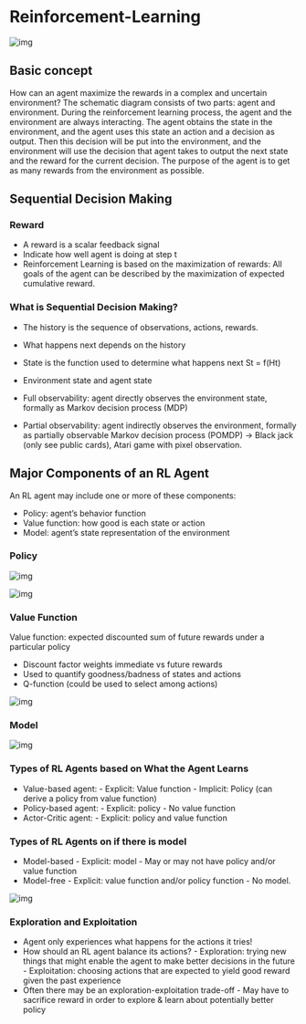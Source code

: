 # Reinforcement-Learning

![img](https://datawhalechina.github.io/leedeeprl-notes/chapter1/img/1.1.png)

## Basic concept
How can an agent maximize the rewards in a complex and uncertain environment? 
The schematic diagram consists of two parts: agent and environment. During the reinforcement learning process, the agent and the environment are always interacting. 
The agent obtains the state in the environment, and the agent uses this state an action and a decision as output. Then this decision will be put into the environment, 
and the environment will use the decision that agent takes to output the next state and the reward for the current decision. 
The purpose of the agent is to get as many rewards from the environment as possible.

## Sequential Decision Making

### Reward
- A reward is a scalar feedback signal
- Indicate how well agent is doing at step t
- Reinforcement Learning is based on the maximization of rewards:
All goals of the agent can be described by the maximization of expected
cumulative reward.

### What is Sequential Decision Making?
- The history is the sequence of observations, actions, rewards.
- What happens next depends on the history
- State is the function used to determine what happens next
                      St = f(Ht)

- Environment state and agent state
- Full observability: agent directly observes the environment state,
formally as Markov decision process (MDP)
- Partial observability: agent indirectly observes the environment,
formally as partially observable Markov decision process
(POMDP) -> Black jack (only see public cards), Atari game with pixel observation.

## Major Components of an RL Agent

An RL agent may include one or more of these
components:
- Policy: agent’s behavior function
- Value function: how good is each state or action
- Model: agent’s state representation of the environment

### Policy
![img](https://datawhalechina.github.io/leedeeprl-notes/chapter1/img/1.26.png)

![img](https://datawhalechina.github.io/leedeeprl-notes/chapter1/img/1.31.png)


### Value Function
Value function: expected discounted sum of future rewards under a
particular policy
- Discount factor weights immediate vs future rewards
- Used to quantify goodness/badness of states and actions
- Q-function (could be used to select among actions)

![img](https://datawhalechina.github.io/leedeeprl-notes/chapter1/img/1.32.png)

### Model

![img](https://datawhalechina.github.io/leedeeprl-notes/chapter1/img/1.29.png)

### Types of RL Agents based on What the Agent Learns
- Value-based agent:
      - Explicit: Value function
      - Implicit: Policy (can derive a policy from value function)
- Policy-based agent:
      - Explicit: policy
      - No value function
- Actor-Critic agent:
      - Explicit: policy and value function


### Types of RL Agents on if there is model
- Model-based
      - Explicit: model
      - May or may not have policy and/or value function
- Model-free
      - Explicit: value function and/or policy function
      - No model.

![img](https://datawhalechina.github.io/leedeeprl-notes/chapter1/img/1.36.png)

### Exploration and Exploitation
- Agent only experiences what happens for the actions it tries!
- How should an RL agent balance its actions?
       - Exploration: trying new things that might enable the agent to make better
          decisions in the future
       - Exploitation: choosing actions that are expected to yield good reward given
          the past experience
- Often there may be an exploration-exploitation trade-off
       - May have to sacrifice reward in order to explore & learn about potentially
          better policy